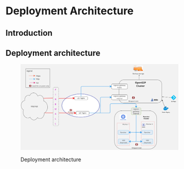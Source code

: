 # Deployment Architecture

## Introduction



## Deployment architecture



<figure><img src="../../.gitbook/assets/deployment-architecture.jpg" alt=""><figcaption><p>Deployment architecture</p></figcaption></figure>
